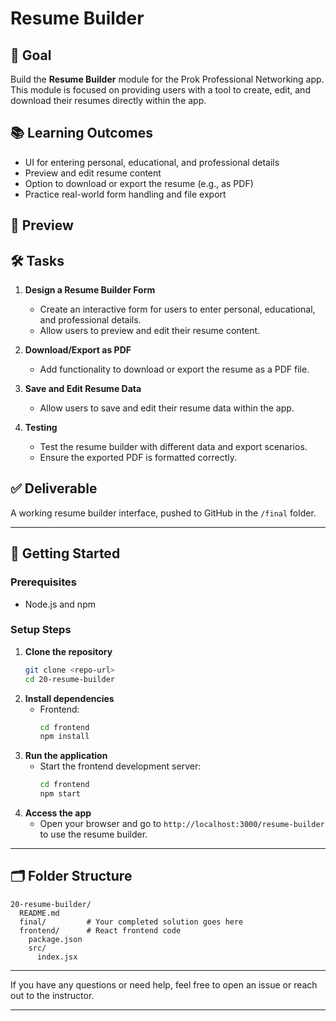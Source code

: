 # Resume Builder

## 🎯 Goal

Build the **Resume Builder** module for the Prok Professional Networking app. This module is focused on providing users with a tool to create, edit, and download their resumes directly within the app.

## 📚 Learning Outcomes

- UI for entering personal, educational, and professional details
- Preview and edit resume content
- Option to download or export the resume (e.g., as PDF)
- Practice real-world form handling and file export

## 📸 Preview

<!-- Add a screenshot of the resume builder interface here when available -->

## 🛠️ Tasks

1. **Design a Resume Builder Form**

   - Create an interactive form for users to enter personal, educational, and professional details.
   - Allow users to preview and edit their resume content.

2. **Download/Export as PDF**

   - Add functionality to download or export the resume as a PDF file.

3. **Save and Edit Resume Data**

   - Allow users to save and edit their resume data within the app.

4. **Testing**
   - Test the resume builder with different data and export scenarios.
   - Ensure the exported PDF is formatted correctly.

## ✅ Deliverable

A working resume builder interface, pushed to GitHub in the `/final` folder.

---

## 🚀 Getting Started

### Prerequisites

- Node.js and npm

### Setup Steps

1. **Clone the repository**
   ```bash
   git clone <repo-url>
   cd 20-resume-builder
   ```
2. **Install dependencies**
   - Frontend:
     ```bash
     cd frontend
     npm install
     ```
3. **Run the application**
   - Start the frontend development server:
     ```bash
     cd frontend
     npm start
     ```
4. **Access the app**
   - Open your browser and go to `http://localhost:3000/resume-builder` to use the resume builder.

---

## 🗂️ Folder Structure

```
20-resume-builder/
  README.md
  final/         # Your completed solution goes here
  frontend/      # React frontend code
    package.json
    src/
      index.jsx
```

---

If you have any questions or need help, feel free to open an issue or reach out to the instructor.

---
